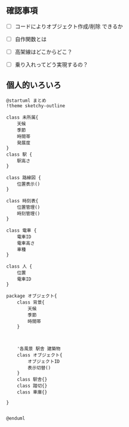 ## 確認事項
- [ ] コードによりオブジェクト作成/削除 できるか
- [ ] 自作関数とは
- [ ] 高架線はどこからどこ？
- [ ] 乗り入れってどう実現するの？


## 個人的いろいろ

```uml:tazawa.puml
@startuml まとめ
!theme sketchy-outline

class 未所属{
    天候
    季節
    時間帯
    発展度
}
class 駅 {
    駅高さ
}

class 路線図 {
    位置表示()
}

class 時刻表{
    位置管理()
    時刻管理()
}

class 電車 {
    電車ID
    電車高さ
    車種
}

class 人 {
    位置
    電車ID
}

package オブジェクト{
    class 背景{
        天候
        季節
        時間帯
    }



    '各風景 駅舎 建築物
    class オブジェクト{
        オブジェクトID
        表示切替()
    }
    class 駅舎{}
    class 踏切{}
    class 車庫{}

}


@enduml
```
